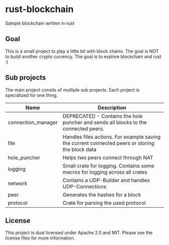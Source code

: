# rust-blockchain

Sample blockchain written in rust

## Goal
This is a small project to play a little bit with block chains. The goal is NOT to build another crypto currency.
The goal is to explore blockchain and rust :)

## Sub projects
The main project consits of mutliple sub projects. Each project is specialized for one thing.

Name | Description
-- | --
connection_manager | DEPRECATED - Contains the hole puncher and sends all blocks to the connected peers.
file | Handles files actions. For example saving the current connected peers or storing the block data
hole_puncher | Helps two peers connect through NAT
logging | Small crate for logging. Contains some macros for logging across all crates
network | Contains a UDP-Builder and handles UDP-Connections
peer | Generates the hashes for a block
protocol | Crate for parsing the used protocol

## License
This project is dual licensed under Apache 2.0 and MIT. Please see the license files for more information.
